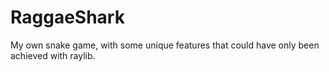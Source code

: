 # RaggaeShark
My own snake game, with some unique features that could have only been achieved with raylib.
